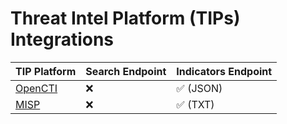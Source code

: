 # Threat Intel Platform (TIPs) Integrations

| TIP Platform | Search Endpoint | Indicators Endpoint | 
| ------------- | ------------- | ------------- |
| [OpenCTI](./opencti.md) | :x:  | :white_check_mark: (JSON) | 
| [MISP](./misp.md)  | :x:  | :white_check_mark: (TXT) |
